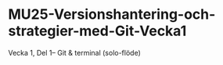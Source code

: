 # MU25-Versionshantering-och-strategier-med-Git-Vecka1
Vecka 1, Del 1– Git &amp; terminal (solo-flöde)
